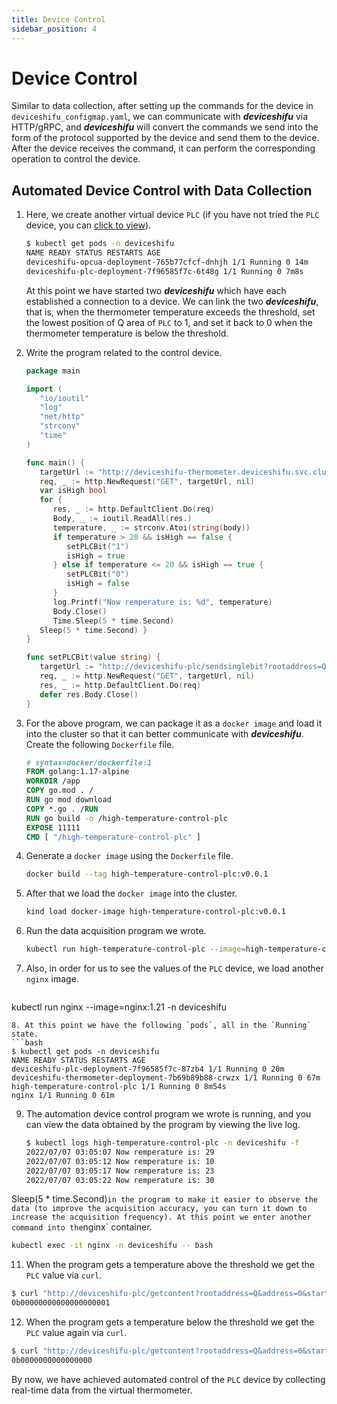 ```yaml
---
title: Device Control
sidebar_position: 4
---
```


# Device Control

Similar to data collection, after setting up the commands for the device in `deviceshifu_configmap.yaml`, we can communicate with ***deviceshifu*** via HTTP/gRPC, and ***deviceshifu*** will convert the commands we send into the form of the protocol supported by the device and send them to the device. After the device receives the command, it can perform the corresponding operation to control the device.

## Automated Device Control with Data Collection

1. Here, we create another virtual device `PLC` (if you have not tried the `PLC` device, you can [click to view](guides/cases/connect-s7-plc.md)).
   ```bash
   $ kubectl get pods -n deviceshifu
   NAME READY STATUS RESTARTS AGE
   deviceshifu-opcua-deployment-765b77cfcf-dnhjh 1/1 Running 0 14m
   deviceshifu-plc-deployment-7f96585f7c-6t48g 1/1 Running 0 7m8s
   ```
   At this point we have started two ***deviceshifu*** which have each established a connection to a device. We can link the two ***deviceshifu***, that is, when the thermometer temperature exceeds the threshold, set the lowest position of Q area of `PLC` to 1, and set it back to 0 when the thermometer temperature is below the threshold.
2. Write the program related to the control device.
   
   ```go
   package main  
   
   import (  
      "io/ioutil"  
      "log"
      "net/http"
      "strconv"
      "time"
   )  
   
   func main() {  
      targetUrl := "http://deviceshifu-thermometer.deviceshifu.svc.cluster.local/read_value"  
      req, _ := http.NewRequest("GET", targetUrl, nil)  
      var isHigh bool  
      for {  
         res, _ := http.DefaultClient.Do(req)  
         Body, _ := ioutil.ReadAll(res.)  
         temperature, _ := strconv.Atoi(string(body))  
         if temperature > 20 && isHigh == false {  
            setPLCBit("1")  
            isHigh = true  
         } else if temperature <= 20 && isHigh == true {  
            setPLCBit("0")  
            isHigh = false  
         }  
         log.Printf("Now remperature is: %d", temperature)  
         Body.Close()  
         Time.Sleep(5 * time.Second)  
      Sleep(5 * time.Second) }  
   }  
   
   func setPLCBit(value string) {  
      targetUrl := "http://deviceshifu-plc/sendsinglebit?rootaddress=Q&address=0&start=0&digit=0&value=" + value  
      req, _ := http.NewRequest("GET", targetUrl, nil)  
      res, _ := http.DefaultClient.Do(req)  
      defer res.Body.Close()  
   }
   ```
3. For the above program, we can package it as a `docker image` and load it into the cluster so that it can better communicate with ***deviceshifu***. Create the following `Dockerfile` file.
   ```dockerfile
   # syntax=docker/dockerfile:1  
   FROM golang:1.17-alpine  
   WORKDIR /app  
   COPY go.mod . /  
   RUN go mod download  
   COPY *.go . /RUN  
   RUN go build -o /high-temperature-control-plc 
   EXPOSE 11111  
   CMD [ "/high-temperature-control-plc" ]
   ```
4. Generate a `docker image` using the `Dockerfile` file.
   ```bash
   docker build --tag high-temperature-control-plc:v0.0.1
   ```
5. After that we load the `docker image` into the cluster.
   ```bash
   kind load docker-image high-temperature-control-plc:v0.0.1
   ```
6. Run the data acquisition program we wrote.
   ```bash
   kubectl run high-temperature-control-plc --image=high-temperature-control-plc:v0.0.1
   ```
7. Also, in order for us to see the values of the `PLC` device, we load another `nginx` image.
   ```bash
  kubectl run nginx --image=nginx:1.21 -n deviceshifu
   ```
8. At this point we have the following `pods`, all in the `Running` state.
   ```bash
   $ kubectl get pods -n deviceshifu
   NAME READY STATUS RESTARTS AGE
   deviceshifu-plc-deployment-7f96585f7c-87zb4 1/1 Running 0 20m
   deviceshifu-thermometer-deployment-7b69b89b88-crwzx 1/1 Running 0 67m
   high-temperature-control-plc 1/1 Running 0 8m54s
   nginx 1/1 Running 0 61m
   ```
9. The automation device control program we wrote is running, and you can view the data obtained by the program by viewing the live log.
   ```bash
   $ kubectl logs high-temperature-control-plc -n deviceshifu -f 
   2022/07/07 03:05:07 Now remperature is: 29
   2022/07/07 03:05:12 Now remperature is: 10
   2022/07/07 03:05:17 Now remperature is: 23
   2022/07/07 03:05:22 Now remperature is: 30
   ```
Sleep(5 * time.Second)` in the program to make it easier to observe the data (to improve the acquisition accuracy, you can turn it down to increase the acquisition frequency). At this point we enter another command into the `nginx` container.
   ```bash
   kubectl exec -it nginx -n deviceshifu -- bash
   ```
11. When the program gets a temperature above the threshold we get the `PLC` value via `curl`.
   ```bash
   $ curl "http://deviceshifu-plc/getcontent?rootaddress=Q&address=0&start=0"; echo
   0b00000000000000000001
   ```
12. When the program gets a temperature below the threshold we get the `PLC` value again via `curl`.
   ```bash
   $ curl "http://deviceshifu-plc/getcontent?rootaddress=Q&address=0&start=0"; echo
   0b0000000000000000
   ```

By now, we have achieved automated control of the `PLC` device by collecting real-time data from the virtual thermometer.